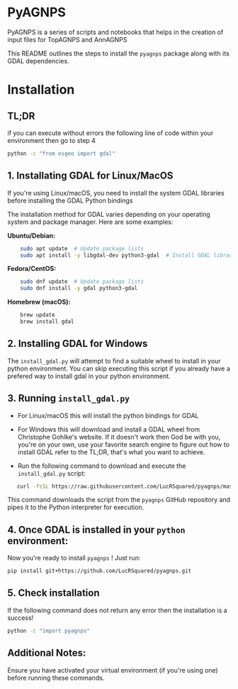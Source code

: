 # PyAGNPS

PyAGNPS is a series of scripts and notebooks that helps in the creation of input files for TopAGNPS and AnnAGNPS

This README outlines the steps to install the `pyagnps` package along with its GDAL dependencies.

# Installation

## TL;DR

if you can execute without errors the following line of code within your environment then go to step 4
```bash
python -c "from osgeo import gdal"
```

## 1. Installating GDAL for Linux/MacOS

If you're using Linux/macOS, you need to install the system GDAL libraries before installing the GDAL Python bindings

The installation method for GDAL varies depending on your operating system and package manager. Here are some examples:

**Ubuntu/Debian:**

```bash
    sudo apt update  # Update package lists
    sudo apt install -y libgdal-dev python3-gdal  # Install GDAL libraries
```

 **Fedora/CentOS:**

```bash
    sudo dnf update  # Update package lists
    sudo dnf install -y gdal python3-gdal
```

 **Homebrew (macOS):**

```bash
    brew update
    brew install gdal
```

## 2. Installing GDAL for Windows

The `install_gdal.py` will attempt to find a suitable wheel to install in your python environment. You can skip executing this script if you already have a prefered way to install gdal in your python environment.


## 3. Running `install_gdal.py`

- For Linux/macOS this will install the python bindings for GDAL
- For Windows this will download and install a GDAL wheel from Christophe Gohlke's website. If it doesn't work then God be with you, you're on your own, use your favorite search engine to figure out how to install GDAL refer to the TL;DR, that's what you want to achieve.

- Run the following command to download and execute the `install_gdal.py` script:

```bash
   curl -fsSL https://raw.githubusercontent.com/LucRSquared/pyagnps/master/install_gdal.py| python3 -
```
    
This command downloads the script from the `pyagnps` GitHub repository and pipes it to the Python interpreter for execution.


## 4. Once GDAL is installed in your `python` environment:

Now you're ready to install `pyagnps` ! Just run:

```Bash
pip install git+https://github.com/LucRSquared/pyagnps.git
```

## 5. Check installation

If the following command does not return any error then the installation is a success!

```bash
python -c "import pyagnps"
```

## Additional Notes:

Ensure you have activated your virtual environment (if you're using one) before running these commands.
